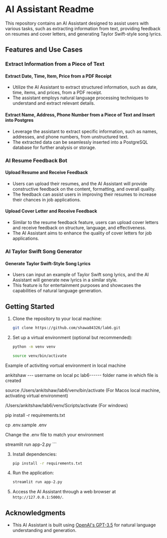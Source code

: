 # AI Assistant Readme

This repository contains an AI Assistant designed to assist users with various tasks, such as extracting information from text, providing feedback on resumes and cover letters, and generating Taylor Swift-style song lyrics.

## Features and Use Cases

### Extract Information from a Piece of Text

#### Extract Date, Time, Item, Price from a PDF Receipt
- Utilize the AI Assistant to extract structured information, such as date, time, items, and prices, from a PDF receipt.
- The assistant employs natural language processing techniques to understand and extract relevant details.

#### Extract Name, Address, Phone Number from a Piece of Text and Insert into Postgres
- Leverage the assistant to extract specific information, such as names, addresses, and phone numbers, from unstructured text.
- The extracted data can be seamlessly inserted into a PostgreSQL database for further analysis or storage.

### AI Resume Feedback Bot

#### Upload Resume and Receive Feedback
- Users can upload their resumes, and the AI Assistant will provide constructive feedback on the content, formatting, and overall quality.
- The feedback can assist users in improving their resumes to increase their chances in job applications.

#### Upload Cover Letter and Receive Feedback
- Similar to the resume feedback feature, users can upload cover letters and receive feedback on structure, language, and effectiveness.
- The AI Assistant aims to enhance the quality of cover letters for job applications.

### AI Taylor Swift Song Generator

#### Generate Taylor Swift-Style Song Lyrics
- Users can input an example of Taylor Swift song lyrics, and the AI Assistant will generate new lyrics in a similar style.
- This feature is for entertainment purposes and showcases the capabilities of natural language generation.

## Getting Started

1. Clone the repository to your local machine:

    ```bash
    git clone https://github.com/shawa84326/lab6.git
    ```

2. Set up a virtual environment (optional but recommended):

    ```bash
    python -m venv venv
    ```

     ```bash
    source venv/bin/activate
    ```
Example of activiting vortual environment in local machine 

ankitshaw --- username on local pc
lab6------ folder name in which file is created

source /Users/ankitshaw/lab6/venv/bin/activate  (For Macos local machine, activating virtual environment)

/Users/ankitshaw/lab6/venv/Scripts/activate (For windows)

pip install -r requirements.txt


cp .env.sample .env


Change the .env file to match your environment


streamlit run app-2.py
    ```

3. Install dependencies:

    ```bash
    pip install -r requirements.txt
    ```

4. Run the application:

    ```bash
    streamlit run app-2.py
    ```

5. Access the AI Assistant through a web browser at `http://127.0.0.1:5000/`.





## Acknowledgments

- This AI Assistant is built using [OpenAI's GPT-3.5](https://www.openai.com/) for natural language understanding and generation.

